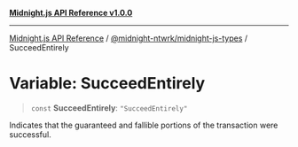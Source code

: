 [**Midnight.js API Reference v1.0.0**](../../../README.md)

***

[Midnight.js API Reference](../../../packages.md) / [@midnight-ntwrk/midnight-js-types](../README.md) / SucceedEntirely

# Variable: SucceedEntirely

> `const` **SucceedEntirely**: `"SucceedEntirely"`

Indicates that the guaranteed and fallible portions of the transaction were
successful.
